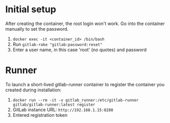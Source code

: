 # Initial setup

After creating the container, the root login won't work. Go into the container manually to set the password.

1. `docker exec -it <container_id> /bin/bash`
2. Run `gitlab-rake "gitlab:password:reset"`
3. Enter a user name, in this case 'root' (no quotes) and password

# Runner

To launch a short-lived gitlab-runner container to register the container you created during installation:

1. `docker run --rm -it -v gitlab_runner:/etc/gitlab-runner gitlab/gitlab-runner:latest register`
2. GitLab instance URL: `http://192.168.1.15:8280`
3. Entered registration token